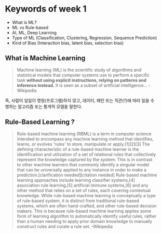 # Keywords of week 1
- What is ML?
- ML vs Rule-based
- AI, ML, Deep Learning
- Type of ML (Classification, Clustering, Regression, Sequence Prediction)
- Kind of Bias (Interaction bias, latent bias, selection bias)


## What is Machine Learning
> Machine learning (ML) is the scientific study of algorithms and statistical models that computer systems use to perform a specific task **without using explicit instructions, relying on patterns and inference instead.** It is seen as a subset of artificial intelligence... 
-Wikipedia

 즉, 사람이 일일이 명령(프로그램)하지 않고, 데이터, 패턴 또는 직관(?)에 따라 일을 수행하는 알고리즘 또는 통계적 모델을 말한다.



## Rule-Based Learning ?
> Rule-based machine learning (RBML) is a term in computer science intended to encompass any machine learning method that identifies, learns, or evolves 'rules' to store, manipulate or apply.[1][2][3] The defining characteristic of a rule-based machine learner is the identification and utilization of a set of relational rules that collectively represent the knowledge captured by the system. This is in contrast to other machine learners that commonly identify a singular model that can be universally applied to any instance in order to make a prediction.[clarification needed][citation needed]
Rule-based machine learning approaches include learning classifier systems,[4] association rule learning,[5] artificial immune systems,[6] and any other method that relies on a set of rules, each covering contextual knowledge.
While rule-based machine learning is conceptually a type of rule-based system, it is distinct from traditional rule-based systems, which are often hand-crafted, and other rule-based decision makers. This is because rule-based machine learning applies some form of learning algorithm to automatically identify useful rules, rather than a human needing to apply prior domain knowledge to manually construct rules and curate a rule set.
-Wikipedia
